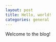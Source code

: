 ```yaml
---
layout: post
title: Hello, world!
categories: general
---
```

Welcome to the blog!
<!--stackedit_data:
eyJoaXN0b3J5IjpbLTIwMzM3MzIxNzgsMjEyOTAxNDQxNCwzMT
g2ODUyOThdfQ==
-->